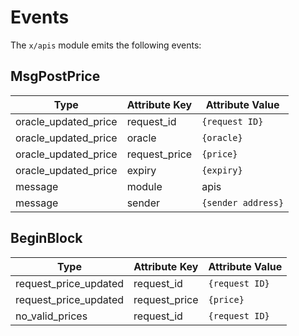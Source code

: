 <!--
order: 4
-->

# Events

The `x/apis` module emits the following events:

## MsgPostPrice

| Type                 | Attribute Key | Attribute Value    |
| -------------------- | ------------- | ------------------ |
| oracle_updated_price | request_id    | `{request ID}`     |
| oracle_updated_price | oracle        | `{oracle}`         |
| oracle_updated_price | request_price | `{price}`          |
| oracle_updated_price | expiry        | `{expiry}`         |
| message              | module        | apis               |
| message              | sender        | `{sender address}` |

## BeginBlock

| Type                  | Attribute Key | Attribute Value |
| --------------------- | ------------- | --------------- |
| request_price_updated | request_id    | `{request ID}`  |
| request_price_updated | request_price | `{price}`       |
| no_valid_prices       | request_id    | `{request ID}`  |
